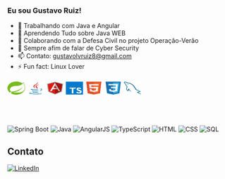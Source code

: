 ### Eu sou Gustavo Ruiz!

- 🔭 Trabalhando com Java e Angular
- 🌱 Aprendendo Tudo sobre Java WEB
- 👯 Colaborando com a Defesa Civil no projeto Operação-Verão
- 💬 Sempre afim de falar de Cyber Security
- 📫 Contato: gustavolvruiz8@gmail.com
- ⚡ Fun fact: Linux Lover

<div style="display: inline_block; margin-top: 20px;">
  <img align="center" alt="Spring Boot" height="30" width="40" src="https://raw.githubusercontent.com/devicons/devicon/master/icons/spring/spring-original.svg">
  <img align="center" alt="Java" height="30" width="40" src="https://raw.githubusercontent.com/devicons/devicon/master/icons/java/java-original.svg">
  <img align="center" alt="AngularJS" height="30" width="40" src="https://raw.githubusercontent.com/devicons/devicon/master/icons/angularjs/angularjs-original.svg">
  <img align="center" alt="TypeScript" height="30" width="40" src="https://raw.githubusercontent.com/devicons/devicon/master/icons/typescript/typescript-original.svg">
  <img align="center" alt="HTML" height="30" width="40" src="https://raw.githubusercontent.com/devicons/devicon/master/icons/html5/html5-original.svg">
  <img align="center" alt="CSS" height="30" width="40" src="https://raw.githubusercontent.com/devicons/devicon/master/icons/css3/css3-original.svg">
  <img align="center" alt="SQL" height="30" width="40" src="https://raw.githubusercontent.com/devicons/devicon/master/icons/mysql/mysql-original.svg">
</div>

<div style="margin-top: 70px;">
  

  ![Spring Boot](https://img.shields.io/badge/-Spring%20Boot-green)
  ![Java](https://img.shields.io/badge/-Java-orange)
  ![AngularJS](https://img.shields.io/badge/-AngularJS-red)
  ![TypeScript](https://img.shields.io/badge/-TypeScript-blue)
  ![HTML](https://img.shields.io/badge/-HTML-orange)
  ![CSS](https://img.shields.io/badge/-CSS-blue)
  ![SQL](https://img.shields.io/badge/-SQL-lightgrey)
</div>

## Contato
[![LinkedIn](https://img.shields.io/badge/-LinkedIn-blue?logo=linkedin)](https://www.linkedin.com/in/gustavo-ruiz-810a851b5/)
